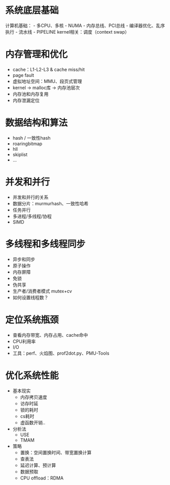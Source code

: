 # 系统底层基础
计算机基础： 
	- 多CPU、多核
	- NUMA
	- 内存总线、PCI总线
	- 编译器优化、乱序执行
	- 流水线
	- PIPELINE
kernel相关：调度（context swap）

# 内存管理和优化
- cache：L1-L2-L3 & cache miss/hit
- page fault
- 虚拟地址空间：MMU、段页式管理
- kernel -> malloc库 -> 内存池层次
- 内存池和内存复用
- 内存泄漏定位

# 数据结构和算法
- hash / 一致性hash
- roaringbitmap
- hll
- skiplist
- ...

# 并发和并行
- 并发和并行的关系
- 数据分片：murmurhash、一致性哈希
- 任务并行
- 多进程/多线程/协程
- SIMD

# 多线程和多线程同步
- 异步和同步
- 原子操作
- 内存屏障
- 免锁
- 伪共享
- 生产者/消费者模式 mutex+cv
- 如何设置线程数？

# 定位系统瓶颈
- 查看内存带宽、内存占用、cache命中
- CPU利用率
- I/O
- 工具：perf、火焰图、prof2dot.py、PMU-Tools

# 优化系统性能
- 基本现实
    - 内存拷贝速度
	- 访存时延
	- 锁的耗时
	- cs耗时
	- 虚函数开销..
- 分析法
	- USE
	- TMAM
- 策略
	- 置换：空间置换时间、带宽置换计算
	- 查表法
	- 延迟计算、预计算
	- 数据预取
	- CPU offload：RDMA
